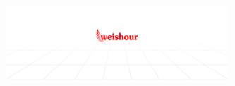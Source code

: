 <a href="https://github.com/weishour/weishour"><img alt="Social banner for WeiShour" src="./weishour.svg"/></a>
